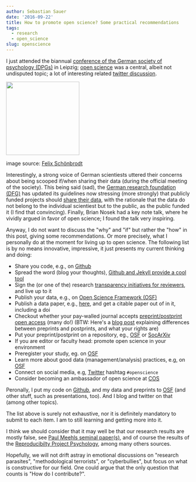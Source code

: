 ```yaml
---
author: Sebastian Sauer
date: '2016-09-22'
title: How to promote open science? Some practical recommendations
tags:
  - research
  - open_science
slug: openscience
---
```



I just attended the biannual [conference of the German society of psychology (DPGs)](http://www.dgpskongress.de) in Leipzig; [open science](https://en.wikipedia.org/wiki/Open_science) was a central, albeit not undisputed topic; a lot of interesting related [twitter discussion](https://twitter.com/hashtag/DPGs2016?src=hash). 

<img src="{{ site.url }}/images/2016-09-22/2016-09-22-01.jpg" width="200">

image source: [Felix Schönbrodt](https://twitter.com/nicebread303)



Interestingly, a strong voice of German scientiests uttered their concerns about being scooped if/when sharing their data (during the official meeting of the society). This being said (sad), the [German research foundation (DFG)](http://www.dfg.de) has updated its guidelines now stressing (more strongly) that publicly funded projects should [share their data](http://www.forschungsdaten-bildung.de/data-sharing), with the rationale that the data do not belong to the individual scientiest but to the public, as the public funded it (I find that convincing). Finally, Brian Nosek had a key note talk, where he vividly argued in favor of open science; I found the talk very inspiring.

Anyway, I do not want to discuss the "why" and "if" but rather the "how" in this post, giving some recommendations. Or more precisely, what I personally do at the moment for living up to open science. The following list is by no means innovative, impressive, it just presents my current thinking and doing:


- Share you code, e.g., on [Github](https://github.com/sebastiansauer)
- Spread the word (blog your thoughts), [Github and Jekyll provide a cool tool](https://sebastiansauer.github.io )
- Sign the (or one of the) research [transparency initiatives for reviewers](https://opennessinitiative.org), and live up to it
- Publish your data, e.g., on [Open Science Framework (OSF)](https://osf.io)
- Publish a data paper, e.g., [here](https://thewinnower.com), and get a citable paper out of in it, including a doi
- Checkout whether your pay-walled journal accepts [preprint/postprint open access](http://www.sherpa.ac.uk/romeo/index.php) (many do!) (BTW: Here's a [blog post](http://blogs.scientificamerican.com/information-culture/understanding-your-rights-pre-prints-post-prints-and-publisher-versions/) explaining differences between preprints and postprints, and what your rights are)
- Put your preprint/postprint on a repository, eg., [OSF](https://osf.io) or [SocArXiv](https://osf.io/view/socarxiv/)
- If you are editor or faculty head: promote open science in your environment
- Preregister your study, eg. on [OSF](https://osf.io)
- Learn more about good data (management/analysis) practices, e.g, on [OSF](http://help.osf.io/m/60347/c/181281)
- Connect on social media, e.g, [Twitter](https://twitter.com/search?q=%23openscience&src=typd) hashtag `#openscience`
- Consider becoming an ambassador of open science at [COS](https://cos.io/contact/)


Peronally, I put my code on [Github](https://github.com/sebastiansauer), and my data and preprints to [OSF](https://osf.io/sqp7x/) (and other stuff, such as presentations, too). And I blog and twitter on that (among other topics).

The list above is surely not exhaustive, nor it is definitely mandatory to submit to each item. I am to still learning and getting more into it.

I think we should consider that it may well be that our research results are mostly false, see [Paul Meehls seminal paper(s)](http://meehl.umn.edu/sites/g/files/pua1696/f/113theoreticalrisks.pdf), and of course the results of the [Reproducibilty Project Psychology](https://osf.io/ezcuj/), among many others sources.

Hopefully, we will not drift astray in emotional discussions on "research parasites", "methodological terrorists", or "cyberbullies", but focus on what is constructive for our field. One could argue that the only question that counts is "How do I contribute?".
